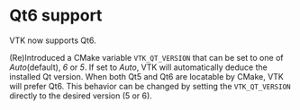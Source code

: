 # Qt6 support

VTK now supports Qt6.

(Re)Introduced a CMake variable `VTK_QT_VERSION` that can be set to one of *Auto*(default), *6* or
*5*. If set to *Auto*, VTK will automatically deduce the installed Qt version. When both Qt5 and
Qt6 are locatable by CMake, VTK will prefer Qt6. This behavior can be changed by setting the
`VTK_QT_VERSION` directly to the desired version (5 or 6).

